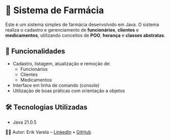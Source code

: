 # 💊 Sistema de Farmácia

Este é um sistema simples de farmácia desenvolvido em Java. O sistema realiza o cadastro e gerenciamento de **funcionários**, **clientes** e **medicamentos**, utilizando conceitos de **POO**, **herança** e **classes abstratas**.

## 🚀 Funcionalidades

- Cadastro, listagem, atualização e remoção de:
  - Funcionários
  - Clientes
  - Medicamentos
- Interface em linha de comando (console)
- Utilização de boas práticas com orientação a objetos

## 🛠️ Tecnologias Utilizadas

- Java 21.0.5


👨‍💻 Autor: Erik Varela – [LinkedIn](https://www.linkedin.com/in/erikvarela/) • [GitHub](https://github.com/ErikVarela)

